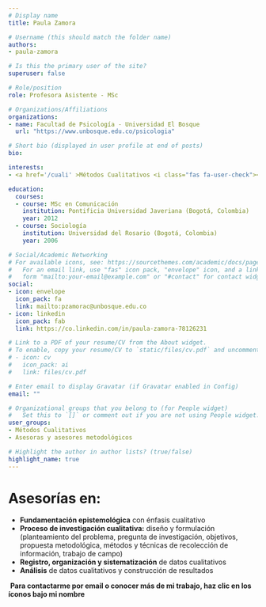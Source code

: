 ```yaml
---
# Display name
title: Paula Zamora

# Username (this should match the folder name)
authors:
- paula-zamora

# Is this the primary user of the site?
superuser: false

# Role/position
role: Profesora Asistente - MSc

# Organizations/Affiliations
organizations:
- name: Facultad de Psicología - Universidad El Bosque
  url: "https://www.unbosque.edu.co/psicologia"

# Short bio (displayed in user profile at end of posts)
bio: 

interests:
- <a href='/cuali' >Métodos Cualitativos <i class="fas fa-user-check"></i></a><br />

education:
  courses:
  - course:	MSc en Comunicación
    institution: Pontificia Universidad Javeriana (Bogotá, Colombia)
    year: 2012
  - course: Sociología
    institution: Universidad del Rosario (Bogotá, Colombia)
    year: 2006

# Social/Academic Networking
# For available icons, see: https://sourcethemes.com/academic/docs/page-builder/#icons
#   For an email link, use "fas" icon pack, "envelope" icon, and a link in the
#   form "mailto:your-email@example.com" or "#contact" for contact widget.
social:
- icon: envelope
  icon_pack: fa
  link: mailto:pzamorac@unbosque.edu.co
- icon: linkedin
  icon_pack: fab
  link: https://co.linkedin.com/in/paula-zamora-78126231

# Link to a PDF of your resume/CV from the About widget.
# To enable, copy your resume/CV to `static/files/cv.pdf` and uncomment the lines below.
# - icon: cv
#   icon_pack: ai
#   link: files/cv.pdf

# Enter email to display Gravatar (if Gravatar enabled in Config)
email: ""

# Organizational groups that you belong to (for People widget)
#   Set this to `[]` or comment out if you are not using People widget.
user_groups:
- Métodos Cualitativos
- Asesoras y asesores metodológicos

# Highlight the author in author lists? (true/false)
highlight_name: true
---
```


# **Asesorías en:**

*	**Fundamentación epistemológica** con énfasis cualitativo
*	**Proceso de investigación cualitativa:** diseño y formulación (planteamiento del problema, pregunta de investigación, objetivos, propuesta metodológica, métodos y técnicas de recolección de información, trabajo de campo)
*	**Registro, organización y sistematización** de datos cualitativos
*	**Análisis** de datos cualitativos y construcción de resultados


<span style="color: #f68212;"><i class="fas fa-exclamation-circle"></i>&nbsp;</span>**Para contactarme por email o conocer más de mi trabajo, haz clic en los íconos bajo mi nombre**
